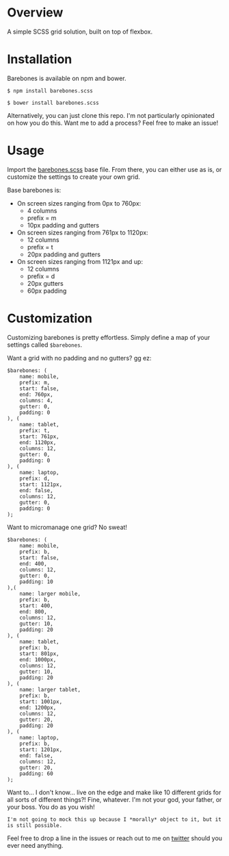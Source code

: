 # Overview
A simple SCSS grid solution, built on top of flexbox.

# Installation
Barebones is available on npm and bower.

`$ npm install barebones.scss`

`$ bower install barebones.scss`

Alternatively, you can just clone this repo. I'm not particularly opinionated on how you do this. Want me to add a process? Feel free to make an issue!

# Usage

Import the [barebones.scss](https://github.com/hmphry/barebones/blob/master/source/_base.scss) base file. From there, you can either use as is, or customize the settings to create your own grid. 

Base barebones is:
* On screen sizes ranging from 0px to 760px:
  * 4 columns
  * prefix = m
  * 10px padding and gutters
* On screen sizes ranging from 761px to 1120px:
  * 12 columns
  * prefix = t
  * 20px padding and gutters
* On screen sizes ranging from 1121px and up:
  * 12 columns
  * prefix = d
  * 20px gutters
  * 60px padding

# Customization

Customizing barebones is pretty effortless. Simply define a map of your settings called `$barebones`.

Want a grid with no padding and no gutters? gg ez:
````
$barebones: (
	name: mobile,
	prefix: m,
	start: false,
	end: 760px,
	columns: 4,
	gutter: 0,
	padding: 0
), (
	name: tablet,
	prefix: t,
	start: 761px,
	end: 1120px,
	columns: 12,
	gutter: 0,
	padding: 0
), (
	name: laptop,
	prefix: d,
	start: 1121px,
	end: false,
	columns: 12,
	gutter: 0,
	padding: 0
);
````

Want to micromanage one grid? No sweat!
````
$barebones: (
	name: mobile,
	prefix: b,
	start: false,
	end: 400,
	columns: 12,
	gutter: 0,
	padding: 10
),(
	name: larger mobile,
	prefix: b,
	start: 400,
	end: 800,
	columns: 12,
	gutter: 10,
	padding: 20
), (
	name: tablet,
	prefix: b,
	start: 801px,
	end: 1000px,
	columns: 12,
	gutter: 10,
	padding: 20
), (
	name: larger tablet,
	prefix: b,
	start: 1001px,
	end: 1200px,
	columns: 12,
	gutter: 20,
	padding: 20
), (
	name: laptop,
	prefix: b,
	start: 1201px,
	end: false,
	columns: 12,
	gutter: 20,
	padding: 60
);
````

Want to... I don't know... live on the edge and make like 10 different grids for all sorts of different things?! Fine, whatever. I'm not your god, your father, or your boss. You do as you wish!

````
I'm not going to mock this up because I *morally* object to it, but it is still possible.
````

Feel free to drop a line in the issues or reach out to me on [twitter](https://twitter.com/heyhmphry) should you ever need anything.




